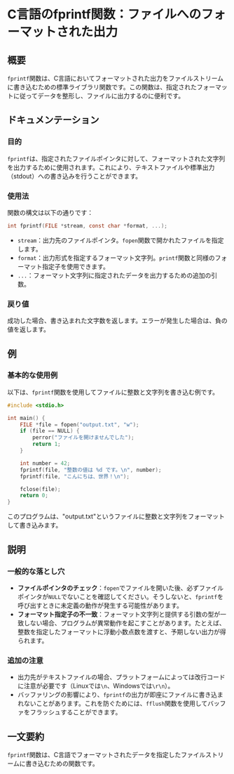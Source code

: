 <!--
Meta Description: # C言語のfprintf関数：ファイルへのフォーマットされた出力 ## 概要 `fprintf`関数は、C言語においてフォーマットされた出力をファイルストリームに書き込むための標準ライブラリ関数です。この関数は、指定されたフォーマットに従ってデータを整形し、ファイルに出力するのに便利です。 ## ...
Meta Keywords: fprintf, file, int, fopen, 関数は
-->

# C言語のfprintf関数：ファイルへのフォーマットされた出力

## 概要
`fprintf`関数は、C言語においてフォーマットされた出力をファイルストリームに書き込むための標準ライブラリ関数です。この関数は、指定されたフォーマットに従ってデータを整形し、ファイルに出力するのに便利です。

## ドキュメンテーション
### 目的
`fprintf`は、指定されたファイルポインタに対して、フォーマットされた文字列を出力するために使用されます。これにより、テキストファイルや標準出力（stdout）への書き込みを行うことができます。

### 使用法
関数の構文は以下の通りです：

```c
int fprintf(FILE *stream, const char *format, ...);
```

- `stream`：出力先のファイルポインタ。`fopen`関数で開かれたファイルを指定します。
- `format`：出力形式を指定するフォーマット文字列。`printf`関数と同様のフォーマット指定子を使用できます。
- `...`：フォーマット文字列に指定されたデータを出力するための追加の引数。

### 戻り値
成功した場合、書き込まれた文字数を返します。エラーが発生した場合は、負の値を返します。

## 例
### 基本的な使用例
以下は、`fprintf`関数を使用してファイルに整数と文字列を書き込む例です。

```c
#include <stdio.h>

int main() {
    FILE *file = fopen("output.txt", "w");
    if (file == NULL) {
        perror("ファイルを開けませんでした");
        return 1;
    }

    int number = 42;
    fprintf(file, "整数の値は %d です。\n", number);
    fprintf(file, "こんにちは、世界！\n");

    fclose(file);
    return 0;
}
```

このプログラムは、"output.txt"というファイルに整数と文字列をフォーマットして書き込みます。

## 説明
### 一般的な落とし穴
- **ファイルポインタのチェック**：`fopen`でファイルを開いた後、必ずファイルポインタが`NULL`でないことを確認してください。そうしないと、`fprintf`を呼び出すときに未定義の動作が発生する可能性があります。
- **フォーマット指定子の不一致**：フォーマット文字列と提供する引数の型が一致しない場合、プログラムが異常動作を起こすことがあります。たとえば、整数を指定したフォーマットに浮動小数点数を渡すと、予期しない出力が得られます。

### 追加の注意
- 出力先がテキストファイルの場合、プラットフォームによっては改行コードに注意が必要です（Linuxでは`\n`、Windowsでは`\r\n`）。
- バッファリングの影響により、`fprintf`の出力が即座にファイルに書き込まれないことがあります。これを防ぐためには、`fflush`関数を使用してバッファをフラッシュすることができます。

## 一文要約
`fprintf`関数は、C言語でフォーマットされたデータを指定したファイルストリームに書き込むための関数です。